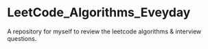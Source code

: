 # LeetCode_Algorithms_Eveyday
A repository for myself to review the leetcode algorithms &amp; interview questions.
